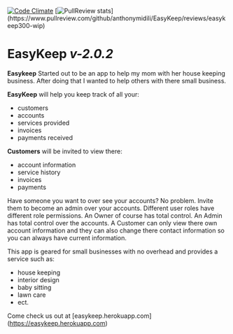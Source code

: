 [![Code Climate](https://codeclimate.com/github/anthonymidili/EasyKeep.png)](https://codeclimate.com/github/anthonymidili/EasyKeep)
[![PullReview stats](https://www.pullreview.com/github/anthonymidili/EasyKeep/badges/easykeep300-wip.svg?)](https://www.pullreview.com/github/anthonymidili/EasyKeep/reviews/easykeep300-wip)

# EasyKeep *v-2.0.2*

**Easykeep** Started out to be an app to help my mom with her house keeping business. After doing that I wanted
to help others with there small business.

**EasyKeep** will help you keep track of all your:

+ customers
+ accounts
+ services provided
+ invoices
+ payments received

**Customers** will be invited to view there:

+ account information
+ service history
+ invoices
+ payments

Have someone you want to over see your accounts? No problem. Invite them to become an admin over your accounts.
Different user roles have different role permissions. An Owner of course has total control. An Admin has total control
over the accounts. A Customer can only view there own account information and they can also change there contact
information so you can always have current information.

This app is geared for small businesses with no overhead and provides a service such as:

+ house keeping
+ interior design
+ baby sitting
+ lawn care
+ ect.

Come check us out at [easykeep.herokuapp.com] (https://easykeep.herokuapp.com)
